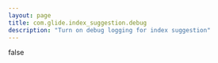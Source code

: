 ```yaml
---
layout: page
title: com.glide.index_suggestion.debug
description: "Turn on debug logging for index suggestion"
---
```

false